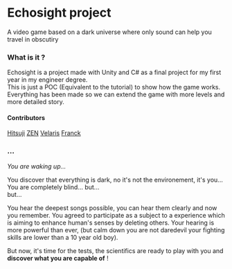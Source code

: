 # Echosight project

A video game based on a dark universe where only sound can help you travel in obscutiry

### What is it ?
Echosight is a project made with Unity and C# as a final project for my first year in my engineer degree. <br>
This is just a POC (Equivalent to the tutorial) to show how the game works. Everything has been made so we can extend the game with more levels and more detailed story.

#### Contributors

[Hitsuji](https://github.com/Hitsuji-M)
[ZEN](https://github.com/Lolozendev)
[Velaris](https://github.com/AstridWinkler)
[Franck](https://github.com/Franck-Jiang)

### ...

*You are waking up...* <br>

You discover that everything is dark, no it's not the environement, it's you... You are completely blind... but... <br> but... <br>

You hear the deepest songs possible, you can hear them clearly and now you remember. You agreed to participate as a subject to a experience which is aiming to enhance human's senses by deleting others. Your hearing is more powerful than ever, (but calm down you are not daredevil your fighting skills are lower than a 10 year old boy). <br>

But now, it's time for the tests, the scientifics are ready to play with you and **discover what you are capable of** !
